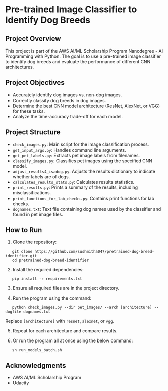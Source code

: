 # Pre-trained Image Classifier to Identify Dog Breeds

## Project Overview
This project is part of the AWS AI/ML Scholarship Program Nanodegree - AI Programming with Python. The goal is to use a pre-trained image classifier to identify dog breeds and evaluate the performance of different CNN architectures.

## Project Objectives
- Accurately identify dog images vs. non-dog images.
- Correctly classify dog breeds in dog images.
- Determine the best CNN model architecture (ResNet, AlexNet, or VGG) for these tasks.
- Analyze the time-accuracy trade-off for each model.

## Project Structure
- `check_images.py`: Main script for the image classification process.
- `get_input_args.py`: Handles command line arguments.
- `get_pet_labels.py`: Extracts pet image labels from filenames.
- `classify_images.py`: Classifies pet images using the specified CNN model.
- `adjust_results4_isadog.py`: Adjusts the results dictionary to indicate whether labels are of dogs.
- `calculates_results_stats.py`: Calculates results statistics.
- `print_results.py`: Prints a summary of the results, including misclassifications.
- `print_functions_for_lab_checks.py`: Contains print functions for lab checks.
- `dognames.txt`: Text file containing dog names used by the classifier and found in pet image files.

## How to Run
1. Clone the repository:
```
   git clone https://github.com/sushmitha047/pretrained-dog-breed-identifier.git
   cd pretrained-dog-breed-identifier
```

2. Install the required dependencies:
```
   pip install -r requirements.txt
```

3. Ensure all required files are in the project directory.

4. Run the program using the command:
```
   python check_images.py --dir pet_images/ --arch [architecture] --dogfile dognames.txt
```
   Replace `[architecture]` with `resnet`, `alexnet`, or `vgg`.

5. Repeat for each architecture and compare results.

6. Or run the program all at once using the below command:
```
   sh run_models_batch.sh
```

## Acknowledgments
- AWS AI/ML Scholarship Program
- Udacity
